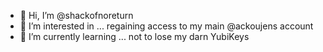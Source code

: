 - 👋 Hi, I’m @shackofnoreturn
- 👀 I’m interested in ... regaining access to my main @ackoujens account
- 🌱 I’m currently learning ... not to lose my darn YubiKeys
